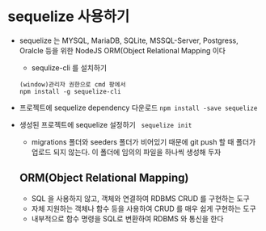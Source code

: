 # sequelize 사용하기

- sequelize 는 MYSQL, MariaDB, SQLite, MSSQL-Server, Postgress, Oralcle 등을 위한
  NodeJS ORM(Object Relational Mapping 이다

  - sequlize-cli 를 설치하기

  ```
  (window)관리자 권한으로 cmd 팡에서
  npm install -g sequelize-cli
  ```

* 프로젝트에 sequelize dependency 다운로드
  `npm install -save sequelize`
* 생성된 프로젝트에 sequelize 설정하기
  ` sequelize init`

  - migrations 폴더와 seeders 폴더가 비어있기 때문에 git push 할 때 폴더가 업로드 되지 않는다.
    이 폴더에 임의의 파일을 하나씩 생성해 두자

  ## ORM(Object Relational Mapping)

  - SQL 을 사용하지 않고, 객체와 연결하여 RDBMS CRUD 를 구현하는 도구

  * 자체 지원하는 객체나 함수 등을 사용하여 CRUD 를 매우 쉽게 구현하는 도구
  * 내부적으로 함수 명령을 SQL로 변환하여 RDBMS 와 통신을 한다
